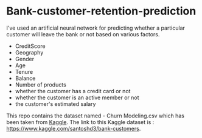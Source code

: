 # Bank-customer-retention-prediction

I've used an artificial neural network for predicting whether a particular customer will leave the bank or 
not based on various factors.
- CreditScore 
- Geography 
- Gender
- Age
- Tenure
- Balance
- Number of products 
- whether the customer has a credit card or not
- whether the customer is an active member or not
- the customer's estimated salary

This repo contains the dataset named - Churn Modeling.csv which has been taken from [Kaggle](https://www.kaggle.com/). 
The link to this Kaggle dataset is : https://www.kaggle.com/santoshd3/bank-customers.
